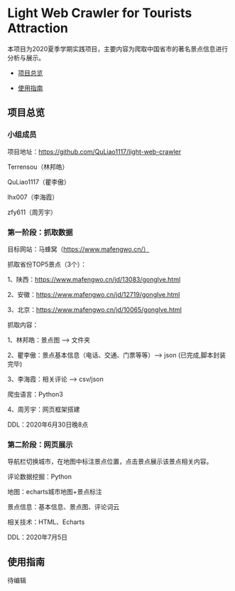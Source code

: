 # Light Web Crawler for  Tourists Attraction

本项目为2020夏季学期实践项目，主要内容为爬取中国省市的著名景点信息进行分析与展示。

- [项目总览](#项目总览)

- [使用指南](#使用指南)





## 项目总览<a name='项目总览'></a>

### 小组成员

项目地址：https://github.com/QuLiao1117/light-web-crawler

Terrensou（林邦皓）

QuLiao1117（瞿李傲）

lhx007（李海霞）

zfy611（周芳宇）



### 第一阶段：抓取数据

目标网站：马蜂窝（https://www.mafengwo.cn/）

抓取省份TOP5景点（3个）：

1、陕西：https://www.mafengwo.cn/jd/13083/gonglve.html

2、安徽：https://www.mafengwo.cn/jd/12719/gonglve.html

3、北京：https://www.mafengwo.cn/jd/10065/gonglve.html

抓取内容：

1、林邦皓：景点图 --> 文件夹

2、瞿李傲：景点基本信息（电话、交通、门票等等）--> json (已完成,脚本封装完毕)

3、李海霞：相关评论 --> csv/json

爬虫语言：Python3



4、周芳宇：网页框架搭建

DDL：2020年6月30日晚8点



### 第二阶段：网页展示

导航栏切换城市，在地图中标注景点位置，点击景点展示该景点相关内容。

评论数据挖掘：Python

地图：echarts城市地图+景点标注

景点信息：基本信息、景点图、评论词云

相关技术：HTML、Echarts

DDL：2020年7月5日



## 使用指南<a name='使用指南'></a>

待编辑